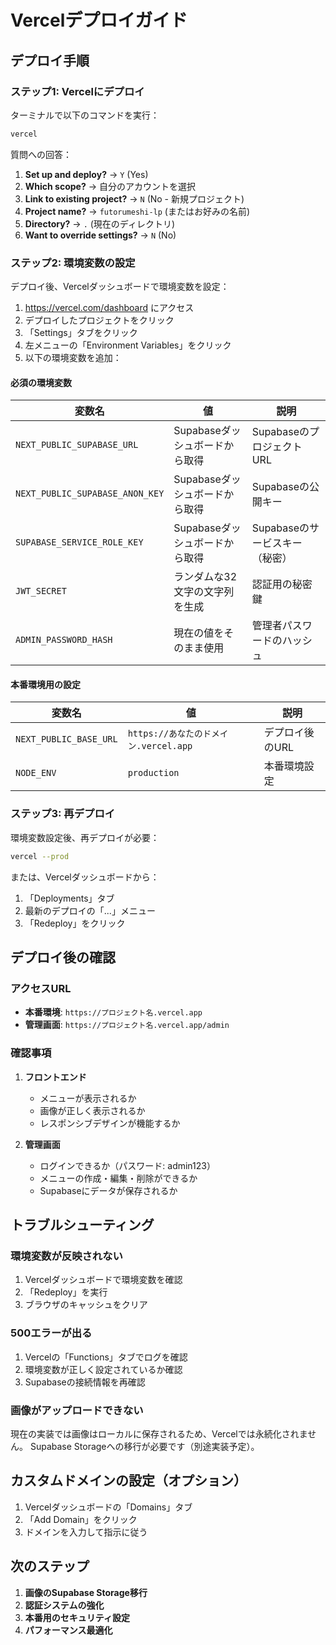 # Vercelデプロイガイド

## デプロイ手順

### ステップ1: Vercelにデプロイ

ターミナルで以下のコマンドを実行：

```bash
vercel
```

質問への回答：
1. **Set up and deploy?** → `Y` (Yes)
2. **Which scope?** → 自分のアカウントを選択
3. **Link to existing project?** → `N` (No - 新規プロジェクト)
4. **Project name?** → `futorumeshi-lp` (またはお好みの名前)
5. **Directory?** → `.` (現在のディレクトリ)
6. **Want to override settings?** → `N` (No)

### ステップ2: 環境変数の設定

デプロイ後、Vercelダッシュボードで環境変数を設定：

1. https://vercel.com/dashboard にアクセス
2. デプロイしたプロジェクトをクリック
3. 「Settings」タブをクリック
4. 左メニューの「Environment Variables」をクリック
5. 以下の環境変数を追加：

#### 必須の環境変数

| 変数名 | 値 | 説明 |
|--------|-----|------|
| `NEXT_PUBLIC_SUPABASE_URL` | Supabaseダッシュボードから取得 | SupabaseのプロジェクトURL |
| `NEXT_PUBLIC_SUPABASE_ANON_KEY` | Supabaseダッシュボードから取得 | Supabaseの公開キー |
| `SUPABASE_SERVICE_ROLE_KEY` | Supabaseダッシュボードから取得 | Supabaseのサービスキー（秘密） |
| `JWT_SECRET` | ランダムな32文字の文字列を生成 | 認証用の秘密鍵 |
| `ADMIN_PASSWORD_HASH` | 現在の値をそのまま使用 | 管理者パスワードのハッシュ |

#### 本番環境用の設定

| 変数名 | 値 | 説明 |
|--------|-----|------|
| `NEXT_PUBLIC_BASE_URL` | `https://あなたのドメイン.vercel.app` | デプロイ後のURL |
| `NODE_ENV` | `production` | 本番環境設定 |

### ステップ3: 再デプロイ

環境変数設定後、再デプロイが必要：

```bash
vercel --prod
```

または、Vercelダッシュボードから：
1. 「Deployments」タブ
2. 最新のデプロイの「...」メニュー
3. 「Redeploy」をクリック

## デプロイ後の確認

### アクセスURL

- **本番環境**: `https://プロジェクト名.vercel.app`
- **管理画面**: `https://プロジェクト名.vercel.app/admin`

### 確認事項

1. **フロントエンド**
   - メニューが表示されるか
   - 画像が正しく表示されるか
   - レスポンシブデザインが機能するか

2. **管理画面**
   - ログインできるか（パスワード: admin123）
   - メニューの作成・編集・削除ができるか
   - Supabaseにデータが保存されるか

## トラブルシューティング

### 環境変数が反映されない

1. Vercelダッシュボードで環境変数を確認
2. 「Redeploy」を実行
3. ブラウザのキャッシュをクリア

### 500エラーが出る

1. Vercelの「Functions」タブでログを確認
2. 環境変数が正しく設定されているか確認
3. Supabaseの接続情報を再確認

### 画像がアップロードできない

現在の実装では画像はローカルに保存されるため、Vercelでは永続化されません。
Supabase Storageへの移行が必要です（別途実装予定）。

## カスタムドメインの設定（オプション）

1. Vercelダッシュボードの「Domains」タブ
2. 「Add Domain」をクリック
3. ドメインを入力して指示に従う

## 次のステップ

1. **画像のSupabase Storage移行**
2. **認証システムの強化**
3. **本番用のセキュリティ設定**
4. **パフォーマンス最適化**